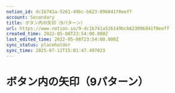 ```yaml
---
notion_id: dc1b741a-5261-49bc-b623-096841f0eeff
account: Secondary
title: ボタン内の矢印（9パターン）
url: https://www.notion.so/9-dc1b741a526149bcb623096841f0eeff
created_time: 2022-05-08T23:54:00.000Z
last_edited_time: 2022-05-08T23:54:00.000Z
sync_status: placeholder
sync_time: 2025-07-12T15:01:47.497823
---
```

# ボタン内の矢印（9パターン）
